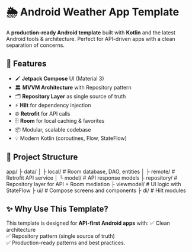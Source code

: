 # 🌦 Android Weather App Template

A **production-ready Android template** built with **Kotlin** and the latest Android tools & architecture. Perfect for API-driven apps with a clean separation of concerns.

## 🚀 Features
- 🖌 **Jetpack Compose** UI (Material 3)
- 🏛 **MVVM Architecture** with Repository pattern
- 🗂 **Repository Layer** as single source of truth
- ⚡ **Hilt** for dependency injection
- 🌐 **Retrofit** for API calls
- 🗄 **Room** for local caching & favorites
- 📦 Modular, scalable codebase
- 💡 Modern Kotlin (coroutines, Flow, StateFlow)

## 📂 Project Structure
app/
├ data/
│ ├ local/ # Room database, DAO, entities
│ ├ remote/ # Retrofit API service
│ └ model/ # API response models
├ repository/ # Repository layer for API + Room mediation
├ viewmodel/ # UI logic with StateFlow
├ ui/ # Compose screens and components
├ di/ # Hilt modules

## ✨ Why Use This Template?
This template is designed for **API-first Android apps** with:
✅ Clean architecture  
✅ Repository pattern (single source of truth)  
✅ Production-ready patterns and best practices.